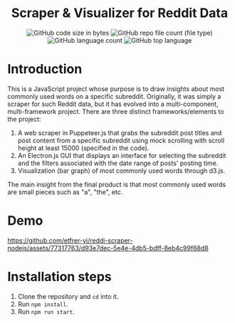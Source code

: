 <div align="center">

# Scraper & Visualizer for Reddit Data

</div>

<div align="center">

![GitHub code size in bytes](https://img.shields.io/github/languages/code-size/etfrer-yi/reddi-scraper-nodejs?color=blue)
![GitHub repo file count (file type)](https://img.shields.io/github/directory-file-count/etfrer-yi/reddi-scraper-nodejs?color=red)
![GitHub language count](https://img.shields.io/github/languages/count/etfrer-yi/reddi-scraper-nodejs?color=purple)
![GitHub top language](https://img.shields.io/github/languages/top/etfrer-yi/reddi-scraper-nodejs?color=orange)

</div>

# Introduction
This is a JavaScript project whose purpose is to draw insights about most commonly used words on a specific subreddit. Originally, it was simply a scraper for such Reddit data, but it has evolved into a multi-component, multi-framework project. There are three distinct frameworks/elements to the project:
1. A web scraper in Puppeteer.js that grabs the subreddit post titles and post content from a specific subreddit using mock scrolling with scroll height at least 15000 (specified in the code).
2. An Electron.js GUI that displays an interface for selecting the subreddit and the filters associated with the date range of posts' posting time.
3. Visualization (bar graph) of most commonly used words through d3.js.

The main insight from the final product is that most commonly used words are small pieces such as "a", "the", etc.

# Demo


https://github.com/etfrer-yi/reddi-scraper-nodejs/assets/77317763/d93e7dec-5e4e-4db5-bdff-8eb4c99f68d8


# Installation steps
1. Clone the repository and `cd` into it.
2. Run `npm install`.
3. Run `npm run start`.
